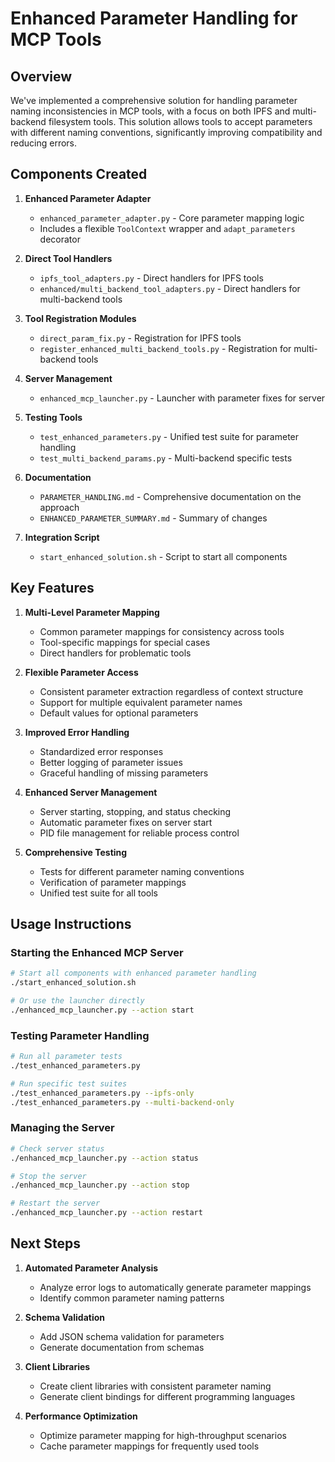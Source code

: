 # Enhanced Parameter Handling for MCP Tools

## Overview

We've implemented a comprehensive solution for handling parameter naming inconsistencies in MCP tools, with a focus on both IPFS and multi-backend filesystem tools. This solution allows tools to accept parameters with different naming conventions, significantly improving compatibility and reducing errors.

## Components Created

1. **Enhanced Parameter Adapter**
   - `enhanced_parameter_adapter.py` - Core parameter mapping logic
   - Includes a flexible `ToolContext` wrapper and `adapt_parameters` decorator

2. **Direct Tool Handlers**
   - `ipfs_tool_adapters.py` - Direct handlers for IPFS tools
   - `enhanced/multi_backend_tool_adapters.py` - Direct handlers for multi-backend tools

3. **Tool Registration Modules**
   - `direct_param_fix.py` - Registration for IPFS tools
   - `register_enhanced_multi_backend_tools.py` - Registration for multi-backend tools

4. **Server Management**
   - `enhanced_mcp_launcher.py` - Launcher with parameter fixes for server

5. **Testing Tools**
   - `test_enhanced_parameters.py` - Unified test suite for parameter handling
   - `test_multi_backend_params.py` - Multi-backend specific tests

6. **Documentation**
   - `PARAMETER_HANDLING.md` - Comprehensive documentation on the approach
   - `ENHANCED_PARAMETER_SUMMARY.md` - Summary of changes

7. **Integration Script**
   - `start_enhanced_solution.sh` - Script to start all components

## Key Features

1. **Multi-Level Parameter Mapping**
   - Common parameter mappings for consistency across tools
   - Tool-specific mappings for special cases
   - Direct handlers for problematic tools

2. **Flexible Parameter Access**
   - Consistent parameter extraction regardless of context structure
   - Support for multiple equivalent parameter names
   - Default values for optional parameters

3. **Improved Error Handling**
   - Standardized error responses
   - Better logging of parameter issues
   - Graceful handling of missing parameters

4. **Enhanced Server Management**
   - Server starting, stopping, and status checking
   - Automatic parameter fixes on server start
   - PID file management for reliable process control

5. **Comprehensive Testing**
   - Tests for different parameter naming conventions
   - Verification of parameter mappings
   - Unified test suite for all tools

## Usage Instructions

### Starting the Enhanced MCP Server

```bash
# Start all components with enhanced parameter handling
./start_enhanced_solution.sh

# Or use the launcher directly
./enhanced_mcp_launcher.py --action start
```

### Testing Parameter Handling

```bash
# Run all parameter tests
./test_enhanced_parameters.py

# Run specific test suites
./test_enhanced_parameters.py --ipfs-only
./test_enhanced_parameters.py --multi-backend-only
```

### Managing the Server

```bash
# Check server status
./enhanced_mcp_launcher.py --action status

# Stop the server
./enhanced_mcp_launcher.py --action stop

# Restart the server
./enhanced_mcp_launcher.py --action restart
```

## Next Steps

1. **Automated Parameter Analysis**
   - Analyze error logs to automatically generate parameter mappings
   - Identify common parameter naming patterns

2. **Schema Validation**
   - Add JSON schema validation for parameters
   - Generate documentation from schemas

3. **Client Libraries**
   - Create client libraries with consistent parameter naming
   - Generate client bindings for different programming languages

4. **Performance Optimization**
   - Optimize parameter mapping for high-throughput scenarios
   - Cache parameter mappings for frequently used tools
